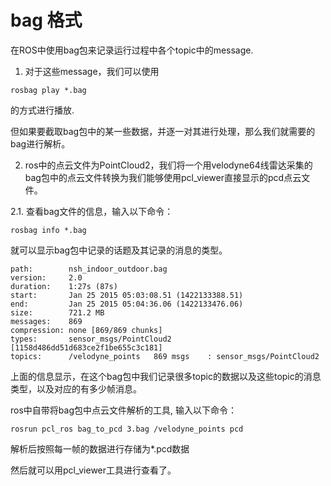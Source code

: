 

# bag 格式
在ROS中使用bag包来记录运行过程中各个topic中的message.

1. 对于这些message，我们可以使用
```
rosbag play *.bag
```
的方式进行播放.

但如果要截取bag包中的某一些数据，并逐一对其进行处理，那么我们就需要的bag进行解析。

2. ros中的点云文件为PointCloud2，我们将一个用velodyne64线雷达采集的bag包中的点云文件转换为我们能够使用pcl_viewer直接显示的pcd点云文件。

2.1. 查看bag文件的信息，输入以下命令：
```
rosbag info *.bag
```

就可以显示bag包中记录的话题及其记录的消息的类型。
```
path:        nsh_indoor_outdoor.bag
version:     2.0
duration:    1:27s (87s)
start:       Jan 25 2015 05:03:08.51 (1422133388.51)
end:         Jan 25 2015 05:04:36.06 (1422133476.06)
size:        721.2 MB
messages:    869
compression: none [869/869 chunks]
types:       sensor_msgs/PointCloud2 [1158d486dd51d683ce2f1be655c3c181]
topics:      /velodyne_points   869 msgs    : sensor_msgs/PointCloud2

```
上面的信息显示，在这个bag包中我们记录很多topic的数据以及这些topic的消息类型，以及对应的有多少帧消息。

ros中自带将bag包中点云文件解析的工具, 输入以下命令： 
```
rosrun pcl_ros bag_to_pcd 3.bag /velodyne_points pcd
```

解析后按照每一帧的数据进行存储为*.pcd数据

然后就可以用pcl_viewer工具进行查看了。
